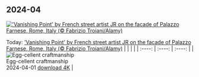 ## 2024-04
[!['Vanishing Point' by French street artist JR on the facade of Palazzo Farnese, Rome, Italy (© Fabrizio Troiani/Alamy)](https://cn.bing.com/th?id=OHR.PalazzoFarnese_EN-US3142967327_UHD.jpg&w=1000)](https://cn.bing.com/th?id=OHR.PalazzoFarnese_EN-US3142967327_UHD.jpg&pid=hp&w=3840&h=2160&rs=1&c=4)

Today: ['Vanishing Point' by French street artist JR on the facade of Palazzo Farnese, Rome, Italy (© Fabrizio Troiani/Alamy)](https://cn.bing.com/th?id=OHR.PalazzoFarnese_EN-US3142967327_UHD.jpg&pid=hp&w=3840&h=2160&rs=1&c=4)
  |      |      |      |
| :----: | :----: | :----: |
| ![Egg-cellent craftmanship](https://cn.bing.com/th?id=OHR.HungarianEggs_EN-US3026213374_UHD.jpg&pid=hp&w=384&h=216&rs=1&c=4) <br/> Egg-cellent craftmanship <br/> 2024-04-01  [download 4K](https://cn.bing.com/th?id=OHR.HungarianEggs_EN-US3026213374_UHD.jpg&pid=hp&w=3840&h=2160&rs=1&c=4) |